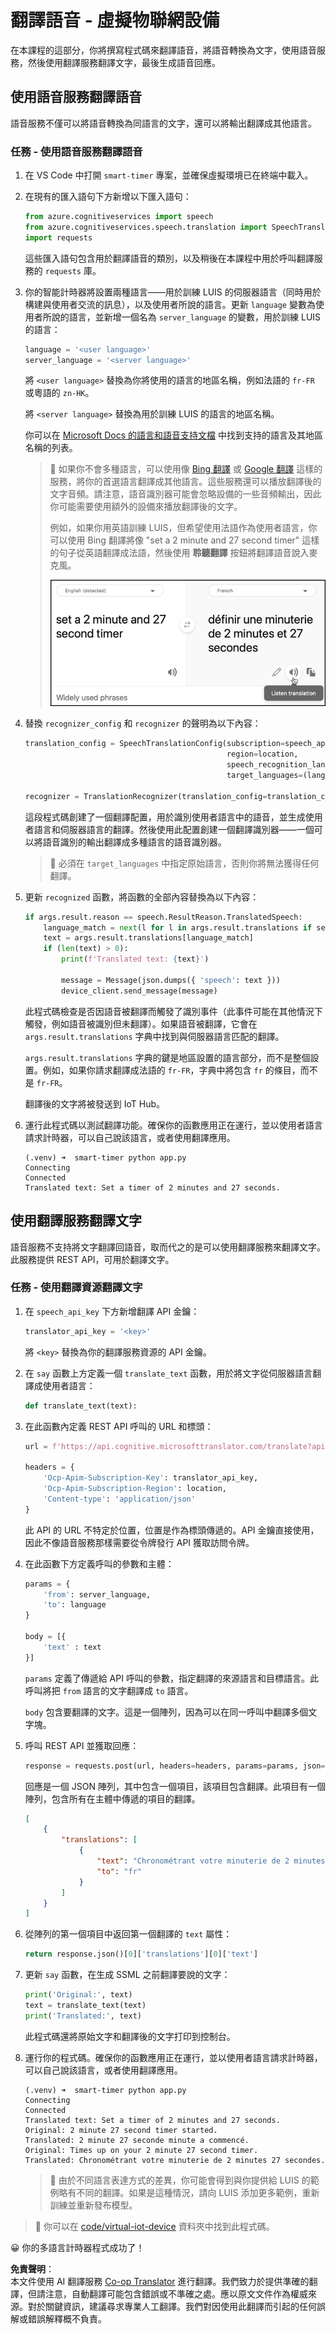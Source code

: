 <!--
CO_OP_TRANSLATOR_METADATA:
{
  "original_hash": "d620a470d9dd8614d99824832978360a",
  "translation_date": "2025-08-24T23:56:03+00:00",
  "source_file": "6-consumer/lessons/4-multiple-language-support/virtual-device-translate-speech.md",
  "language_code": "tw"
}
-->
# 翻譯語音 - 虛擬物聯網設備

在本課程的這部分，你將撰寫程式碼來翻譯語音，將語音轉換為文字，使用語音服務，然後使用翻譯服務翻譯文字，最後生成語音回應。

## 使用語音服務翻譯語音

語音服務不僅可以將語音轉換為同語言的文字，還可以將輸出翻譯成其他語言。

### 任務 - 使用語音服務翻譯語音

1. 在 VS Code 中打開 `smart-timer` 專案，並確保虛擬環境已在終端中載入。

1. 在現有的匯入語句下方新增以下匯入語句：

    ```python
    from azure.cognitiveservices import speech
    from azure.cognitiveservices.speech.translation import SpeechTranslationConfig, TranslationRecognizer
    import requests
    ```

    這些匯入語句包含用於翻譯語音的類別，以及稍後在本課程中用於呼叫翻譯服務的 `requests` 庫。

1. 你的智能計時器將設置兩種語言——用於訓練 LUIS 的伺服器語言（同時用於構建與使用者交流的訊息），以及使用者所說的語言。更新 `language` 變數為使用者所說的語言，並新增一個名為 `server_language` 的變數，用於訓練 LUIS 的語言：

    ```python
    language = '<user language>'
    server_language = '<server language>'
    ```

    將 `<user language>` 替換為你將使用的語言的地區名稱，例如法語的 `fr-FR` 或粵語的 `zn-HK`。

    將 `<server language>` 替換為用於訓練 LUIS 的語言的地區名稱。

    你可以在 [Microsoft Docs 的語言和語音支持文檔](https://docs.microsoft.com/azure/cognitive-services/speech-service/language-support?WT.mc_id=academic-17441-jabenn#speech-to-text) 中找到支持的語言及其地區名稱的列表。

    > 💁 如果你不會多種語言，可以使用像 [Bing 翻譯](https://www.bing.com/translator) 或 [Google 翻譯](https://translate.google.com) 這樣的服務，將你的首選語言翻譯成其他語言。這些服務還可以播放翻譯後的文字音頻。請注意，語音識別器可能會忽略設備的一些音頻輸出，因此你可能需要使用額外的設備來播放翻譯後的文字。
    >
    > 例如，如果你用英語訓練 LUIS，但希望使用法語作為使用者語言，你可以使用 Bing 翻譯將像 "set a 2 minute and 27 second timer" 這樣的句子從英語翻譯成法語，然後使用 **聆聽翻譯** 按鈕將翻譯語音說入麥克風。
    >
    > ![Bing 翻譯中的聆聽翻譯按鈕](../../../../../translated_images/bing-translate.348aa796d6efe2a92f41ea74a5cf42bb4c63d6faaa08e7f46924e072a35daa48.tw.png)

1. 替換 `recognizer_config` 和 `recognizer` 的聲明為以下內容：

    ```python
    translation_config = SpeechTranslationConfig(subscription=speech_api_key,
                                                 region=location,
                                                 speech_recognition_language=language,
                                                 target_languages=(language, server_language))
    
    recognizer = TranslationRecognizer(translation_config=translation_config)
    ```

    這段程式碼創建了一個翻譯配置，用於識別使用者語言中的語音，並生成使用者語言和伺服器語言的翻譯。然後使用此配置創建一個翻譯識別器——一個可以將語音識別的輸出翻譯成多種語言的語音識別器。

    > 💁 必須在 `target_languages` 中指定原始語言，否則你將無法獲得任何翻譯。

1. 更新 `recognized` 函數，將函數的全部內容替換為以下內容：

    ```python
    if args.result.reason == speech.ResultReason.TranslatedSpeech:
        language_match = next(l for l in args.result.translations if server_language.lower().startswith(l.lower()))
        text = args.result.translations[language_match]
        if (len(text) > 0):
            print(f'Translated text: {text}')
    
            message = Message(json.dumps({ 'speech': text }))
            device_client.send_message(message)
    ```

    此程式碼檢查是否因語音被翻譯而觸發了識別事件（此事件可能在其他情況下觸發，例如語音被識別但未翻譯）。如果語音被翻譯，它會在 `args.result.translations` 字典中找到與伺服器語言匹配的翻譯。

    `args.result.translations` 字典的鍵是地區設置的語言部分，而不是整個設置。例如，如果你請求翻譯成法語的 `fr-FR`，字典中將包含 `fr` 的條目，而不是 `fr-FR`。

    翻譯後的文字將被發送到 IoT Hub。

1. 運行此程式碼以測試翻譯功能。確保你的函數應用正在運行，並以使用者語言請求計時器，可以自己說該語言，或者使用翻譯應用。

    ```output
    (.venv) ➜  smart-timer python app.py
    Connecting
    Connected
    Translated text: Set a timer of 2 minutes and 27 seconds.
    ```

## 使用翻譯服務翻譯文字

語音服務不支持將文字翻譯回語音，取而代之的是可以使用翻譯服務來翻譯文字。此服務提供 REST API，可用於翻譯文字。

### 任務 - 使用翻譯資源翻譯文字

1. 在 `speech_api_key` 下方新增翻譯 API 金鑰：

    ```python
    translator_api_key = '<key>'
    ```

    將 `<key>` 替換為你的翻譯服務資源的 API 金鑰。

1. 在 `say` 函數上方定義一個 `translate_text` 函數，用於將文字從伺服器語言翻譯成使用者語言：

    ```python
    def translate_text(text):
    ```

1. 在此函數內定義 REST API 呼叫的 URL 和標頭：

    ```python
    url = f'https://api.cognitive.microsofttranslator.com/translate?api-version=3.0'

    headers = {
        'Ocp-Apim-Subscription-Key': translator_api_key,
        'Ocp-Apim-Subscription-Region': location,
        'Content-type': 'application/json'
    }
    ```

    此 API 的 URL 不特定於位置，位置是作為標頭傳遞的。API 金鑰直接使用，因此不像語音服務那樣需要從令牌發行 API 獲取訪問令牌。

1. 在此函數下方定義呼叫的參數和主體：

    ```python
    params = {
        'from': server_language,
        'to': language
    }

    body = [{
        'text' : text
    }]
    ```

    `params` 定義了傳遞給 API 呼叫的參數，指定翻譯的來源語言和目標語言。此呼叫將把 `from` 語言的文字翻譯成 `to` 語言。

    `body` 包含要翻譯的文字。這是一個陣列，因為可以在同一呼叫中翻譯多個文字塊。

1. 呼叫 REST API 並獲取回應：

    ```python
    response = requests.post(url, headers=headers, params=params, json=body)
    ```

    回應是一個 JSON 陣列，其中包含一個項目，該項目包含翻譯。此項目有一個陣列，包含所有在主體中傳遞的項目的翻譯。

    ```json
    [
        {
            "translations": [
                {
                    "text": "Chronométrant votre minuterie de 2 minutes 27 secondes.",
                    "to": "fr"
                }
            ]
        }
    ]
    ```

1. 從陣列的第一個項目中返回第一個翻譯的 `text` 屬性：

    ```python
    return response.json()[0]['translations'][0]['text']
    ```

1. 更新 `say` 函數，在生成 SSML 之前翻譯要說的文字：

    ```python
    print('Original:', text)
    text = translate_text(text)
    print('Translated:', text)
    ```

    此程式碼還將原始文字和翻譯後的文字打印到控制台。

1. 運行你的程式碼。確保你的函數應用正在運行，並以使用者語言請求計時器，可以自己說該語言，或者使用翻譯應用。

    ```output
    (.venv) ➜  smart-timer python app.py
    Connecting
    Connected
    Translated text: Set a timer of 2 minutes and 27 seconds.
    Original: 2 minute 27 second timer started.
    Translated: 2 minute 27 seconde minute a commencé.
    Original: Times up on your 2 minute 27 second timer.
    Translated: Chronométrant votre minuterie de 2 minutes 27 secondes.
    ```

    > 💁 由於不同語言表達方式的差異，你可能會得到與你提供給 LUIS 的範例略有不同的翻譯。如果是這種情況，請向 LUIS 添加更多範例，重新訓練並重新發布模型。

> 💁 你可以在 [code/virtual-iot-device](../../../../../6-consumer/lessons/4-multiple-language-support/code/virtual-iot-device) 資料夾中找到此程式碼。

😀 你的多語言計時器程式成功了！

**免責聲明**：  
本文件使用 AI 翻譯服務 [Co-op Translator](https://github.com/Azure/co-op-translator) 進行翻譯。我們致力於提供準確的翻譯，但請注意，自動翻譯可能包含錯誤或不準確之處。應以原文文件作為權威來源。對於關鍵資訊，建議尋求專業人工翻譯。我們對因使用此翻譯而引起的任何誤解或錯誤解釋概不負責。